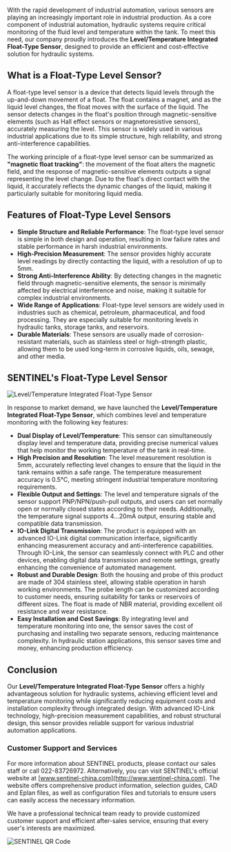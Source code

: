 With the rapid development of industrial automation, various sensors are playing an increasingly important role in industrial production. As a core component of industrial automation, hydraulic systems require critical monitoring of the fluid level and temperature within the tank. To meet this need, our company proudly introduces the **Level/Temperature Integrated Float-Type Sensor**, designed to provide an efficient and cost-effective solution for hydraulic systems.

## What is a Float-Type Level Sensor?

A float-type level sensor is a device that detects liquid levels through the up-and-down movement of a float. The float contains a magnet, and as the liquid level changes, the float moves with the surface of the liquid. The sensor detects changes in the float's position through magnetic-sensitive elements (such as Hall effect sensors or magnetoresistive sensors), accurately measuring the level. This sensor is widely used in various industrial applications due to its simple structure, high reliability, and strong anti-interference capabilities.

The working principle of a float-type level sensor can be summarized as **"magnetic float tracking"**: the movement of the float alters the magnetic field, and the response of magnetic-sensitive elements outputs a signal representing the level change. Due to the float's direct contact with the liquid, it accurately reflects the dynamic changes of the liquid, making it particularly suitable for monitoring liquid media.

## Features of Float-Type Level Sensors

- **Simple Structure and Reliable Performance**: The float-type level sensor is simple in both design and operation, resulting in low failure rates and stable performance in harsh industrial environments.
- **High-Precision Measurement**: The sensor provides highly accurate level readings by directly contacting the liquid, with a resolution of up to 5mm.
- **Strong Anti-Interference Ability**: By detecting changes in the magnetic field through magnetic-sensitive elements, the sensor is minimally affected by electrical interference and noise, making it suitable for complex industrial environments.
- **Wide Range of Applications**: Float-type level sensors are widely used in industries such as chemical, petroleum, pharmaceutical, and food processing. They are especially suitable for monitoring levels in hydraulic tanks, storage tanks, and reservoirs.
- **Durable Materials**: These sensors are usually made of corrosion-resistant materials, such as stainless steel or high-strength plastic, allowing them to be used long-term in corrosive liquids, oils, sewage, and other media.

## SENTINEL's Float-Type Level Sensor

![Level/Temperature Integrated Float-Type Sensor](http://image.sentinel-china.com/202409131550866.jpg)

In response to market demand, we have launched the **Level/Temperature Integrated Float-Type Sensor**, which combines level and temperature monitoring with the following key features:

- **Dual Display of Level/Temperature**: This sensor can simultaneously display level and temperature data, providing precise numerical values that help monitor the working temperature of the tank in real-time.
- **High Precision and Resolution**: The level measurement resolution is 5mm, accurately reflecting level changes to ensure that the liquid in the tank remains within a safe range. The temperature measurement accuracy is 0.5°C, meeting stringent industrial temperature monitoring requirements.
- **Flexible Output and Settings**: The level and temperature signals of the sensor support PNP/NPN/push-pull outputs, and users can set normally open or normally closed states according to their needs. Additionally, the temperature signal supports 4...20mA output, ensuring stable and compatible data transmission.
- **IO-Link Digital Transmission**: The product is equipped with an advanced IO-Link digital communication interface, significantly enhancing measurement accuracy and anti-interference capabilities. Through IO-Link, the sensor can seamlessly connect with PLC and other devices, enabling digital data transmission and remote settings, greatly enhancing the convenience of automated management.
- **Robust and Durable Design**: Both the housing and probe of this product are made of 304 stainless steel, allowing stable operation in harsh working environments. The probe length can be customized according to customer needs, ensuring suitability for tanks or reservoirs of different sizes. The float is made of NBR material, providing excellent oil resistance and wear resistance.
- **Easy Installation and Cost Savings**: By integrating level and temperature monitoring into one, the sensor saves the cost of purchasing and installing two separate sensors, reducing maintenance complexity. In hydraulic station applications, this sensor saves time and money, enhancing production efficiency.

## Conclusion

Our **Level/Temperature Integrated Float-Type Sensor** offers a highly advantageous solution for hydraulic systems, achieving efficient level and temperature monitoring while significantly reducing equipment costs and installation complexity through integrated design. With advanced IO-Link technology, high-precision measurement capabilities, and robust structural design, this sensor provides reliable support for various industrial automation applications.

### Customer Support and Services

For more information about SENTINEL products, please contact our sales staff or call 022-83726972. Alternatively, you can visit SENTINEL's official website at [www.sentinel-china.com](http://www.sentinel-china.com). The website offers comprehensive product information, selection guides, CAD and Eplan files, as well as configuration files and tutorials to ensure users can easily access the necessary information.

We have a professional technical team ready to provide customized customer support and efficient after-sales service, ensuring that every user's interests are maximized.

![SENTINEL QR Code](https://image.sentinel-china.com/2024-08-24-%E5%AE%98%E6%96%B9%E4%BA%8C%E7%BB%B4%E7%A0%81%E5%90%88%E9%9B%86.png)
